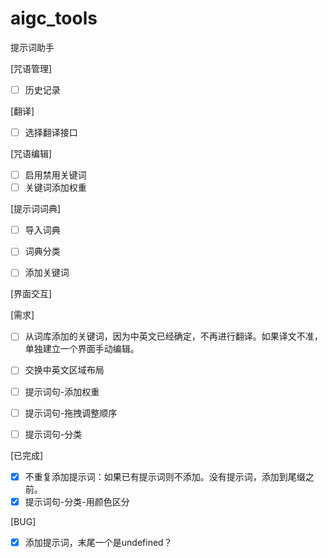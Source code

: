 # aigc_tools

提示词助手

[咒语管理]
- [ ] 历史记录

[翻译]
- [ ] 选择翻译接口

[咒语编辑]
- [ ] 启用禁用关键词
- [ ] 关键词添加权重

[提示词词典]
- [ ] 导入词典
- [ ] 词典分类
- [ ] 添加关键词


[界面交互]




[需求]

- [ ] 从词库添加的关键词，因为中英文已经确定，不再进行翻译。如果译文不准，单独建立一个界面手动编辑。
- [ ] 交换中英文区域布局
- [ ] 提示词句-添加权重
- [ ] 提示词句-拖拽调整顺序
- [ ] 提示词句-分类


[已完成]
- [x] 不重复添加提示词：如果已有提示词则不添加。没有提示词，添加到尾缀之前。
- [x] 提示词句-分类-用颜色区分

[BUG]
- [x] 添加提示词，末尾一个是undefined？




